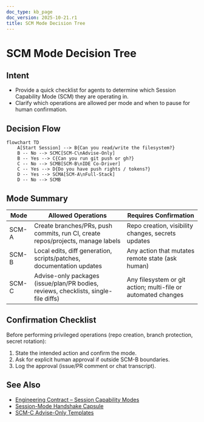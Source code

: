 ```yaml
---
doc_type: kb_page
doc_version: 2025-10-21.r1
title: SCM Mode Decision Tree
---
```


SCM Mode Decision Tree
======================

Intent
------

- Provide a quick checklist for agents to determine which Session Capability Mode (SCM) they are operating in.
- Clarify which operations are allowed per mode and when to pause for human confirmation.

Decision Flow
-------------

```mermaid
flowchart TD
    A[Start Session] --> B{Can you read/write the filesystem?}
    B -- No --> SCMC[SCM-C\nAdvise-Only]
    B -- Yes --> C{Can you run git push or gh?}
    C -- No --> SCMB[SCM-B\nIDE Co-Driver]
    C -- Yes --> D{Do you have push rights / tokens?}
    D -- Yes --> SCMA[SCM-A\nFull-Stack]
    D -- No --> SCMB
```

Mode Summary
------------

| Mode  | Allowed Operations                                                                 | Requires Confirmation                  |
| ----- | ----------------------------------------------------------------------------------- | -------------------------------------- |
| SCM-A | Create branches/PRs, push commits, run CI, create repos/projects, manage labels     | Repo creation, visibility changes, secrets updates |
| SCM-B | Local edits, diff generation, scripts/patches, documentation updates                | Any action that mutates remote state (ask human) |
| SCM-C | Advise-only packages (issue/plan/PR bodies, reviews, checklists, single-file diffs) | Any filesystem or git action; multi-file or automated changes |

Confirmation Checklist
----------------------

Before performing privileged operations (repo creation, branch protection, secret rotation):

1. State the intended action and confirm the mode.
2. Ask for explicit human approval if outside SCM-B boundaries.
3. Log the approval (issue/PR comment or chat transcript).

See Also
--------

- [Engineering Contract – Session Capability Modes](../../design/ENGINEERING_CONTRACT.md)
- [Session-Mode Handshake Capsule](../../ai/session-mode-handshake.md)
- [SCM-C Advise-Only Templates](./scm-c-advise.md)
